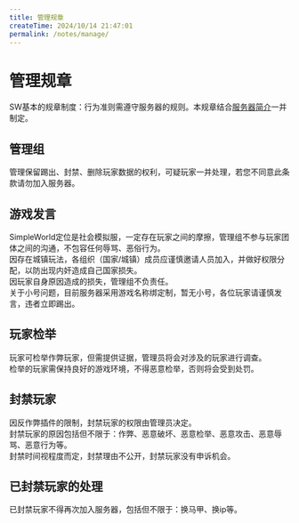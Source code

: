```yaml
---
title: 管理规章
createTime: 2024/10/14 21:47:01
permalink: /notes/manage/
---
```


# 管理规章

SW基本的规章制度：行为准则需遵守服务器的规则。本规章结合[服务器简介](/note/desc/)一并制定。<br>

## 管理组

管理保留踢出、封禁、删除玩家数据的权利，可疑玩家一并处理，若您不同意此条款请勿加入服务器。<br>

## 游戏发言

SimpleWorld定位是社会模拟服，一定存在玩家之间的摩擦，管理组不参与玩家团体之间的沟通，不包容任何辱骂、恶俗行为。<br>
因存在城镇玩法，各组织（国家/城镇）成员应谨慎邀请人员加入，并做好权限分配，以防出现内奸造成自己国家损失。<br>
因玩家自身原因造成的损失，管理组不负责任。<br>
关于小号问题，目前服务器采用游戏名称绑定制，暂无小号，各位玩家请谨慎发言，违者立即踢出。<br>

## 玩家检举

玩家可检举作弊玩家，但需提供证据，管理员将会对涉及的玩家进行调查。<br>
检举的玩家需保持良好的游戏环境，不得恶意检举，否则将会受到处罚。<br>

## 封禁玩家

因反作弊插件的限制，封禁玩家的权限由管理员决定。<br>
封禁玩家的原因包括但不限于：作弊、恶意破坏、恶意检举、恶意攻击、恶意辱骂、恶意行为等。<br>
封禁时间视程度而定，封禁理由不公开，封禁玩家没有申诉机会。<br>

## 已封禁玩家的处理

已封禁玩家不得再次加入服务器，包括但不限于：换马甲、换ip等。<br>